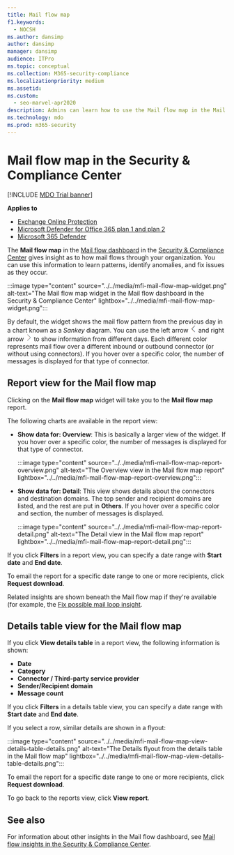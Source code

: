 ```yaml
---
title: Mail flow map
f1.keywords: 
  - NOCSH
ms.author: dansimp
author: dansimp
manager: dansimp
audience: ITPro
ms.topic: conceptual
ms.collection: M365-security-compliance
ms.localizationpriority: medium
ms.assetid: 
ms.custom: 
  - seo-marvel-apr2020
description: Admins can learn how to use the Mail flow map in the Mail flow dashboard in the Security & Compliance Center to visualize and track how mail flows to and from their organization over connectors and without using connectors.
ms.technology: mdo
ms.prod: m365-security
---
```


# Mail flow map in the Security & Compliance Center

[!INCLUDE [MDO Trial banner](../includes/mdo-trial-banner.md)]

**Applies to**
- [Exchange Online Protection](exchange-online-protection-overview.md)
- [Microsoft Defender for Office 365 plan 1 and plan 2](defender-for-office-365.md)
- [Microsoft 365 Defender](../defender/microsoft-365-defender.md)

The **Mail flow map** in the [Mail flow dashboard](mail-flow-insights-v2.md) in the [Security & Compliance Center](https://protection.office.com) gives insight as to how mail flows through your organization. You can use this information to learn patterns, identify anomalies, and fix issues as they occur.

:::image type="content" source="../../media/mfi-mail-flow-map-widget.png" alt-text="The Mail flow map widget in the Mail flow dashboard in the Security & Compliance Center" lightbox="../../media/mfi-mail-flow-map-widget.png":::

By default, the widget shows the mail flow pattern from the previous day in a chart known as a *Sankey* diagram. You can use the left arrow ![Left arrow.](../../media/scc-left-arrow.png) and right arrow ![Right arrow](../../media/scc-right-arrow.png) to show information from different days. Each different color represents mail flow over a different inbound or outbound connector (or without using connectors). If you hover over a specific color, the number of messages is displayed for that type of connector.

## Report view for the Mail flow map

Clicking on the **Mail flow map** widget will take you to the **Mail flow map** report.

The following charts are available in the report view:

- **Show data for: Overview**: This is basically a larger view of the widget. If you hover over a specific color, the number of messages is displayed for that type of connector.

    :::image type="content" source="../../media/mfi-mail-flow-map-report-overview.png" alt-text="The Overview view in the Mail flow map report" lightbox="../../media/mfi-mail-flow-map-report-overview.png":::

- **Show data for: Detail**: This view shows details about the connectors and destination domains. The top sender and recipient domains are listed, and the rest are put in **Others**. If you hover over a specific color and section, the number of messages is displayed.

    :::image type="content" source="../../media/mfi-mail-flow-map-report-detail.png" alt-text="The Detail view in the Mail flow map report" lightbox="../../media/mfi-mail-flow-map-report-detail.png":::

If you click **Filters** in a report view, you can specify a date range with **Start date** and **End date**.

To email the report for a specific date range to one or more recipients, click **Request download**.

Related insights are shown beneath the Mail flow map if they're available (for example, the [Fix possible mail loop insight](mfi-mail-loop-insight.md).

## Details table view for the Mail flow map

If you click **View details table** in a report view, the following information is shown:

- **Date**
- **Category**
- **Connector / Third-party service provider**
- **Sender/Recipient domain**
- **Message count**

If you click **Filters** in a details table view, you can specify a date range with **Start date** and **End date**.

If you select a row, similar details are shown in a flyout:

:::image type="content" source="../../media/mfi-mail-flow-map-view-details-table-details.png" alt-text="The Details flyout from the details table in the Mail flow map" lightbox="../../media/mfi-mail-flow-map-view-details-table-details.png":::

To email the report for a specific date range to one or more recipients, click **Request download**.

To go back to the reports view, click **View report**.

## See also

For information about other insights in the Mail flow dashboard, see [Mail flow insights in the Security & Compliance Center](mail-flow-insights-v2.md).

